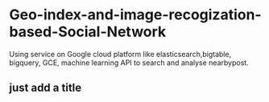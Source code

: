 # Geo-index-and-image-recogization-based-Social-Network
Using service on Google cloud platform like elasticsearch,bigtable, bigquery, GCE, machine learning API to search and analyse nearbypost.

## just add a title
